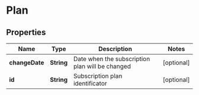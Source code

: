 
# Plan

## Properties
Name | Type | Description | Notes
------------ | ------------- | ------------- | -------------
**changeDate** | **String** | Date when the subscription plan will be changed |  [optional]
**id** | **String** | Subscription plan identificator |  [optional]



